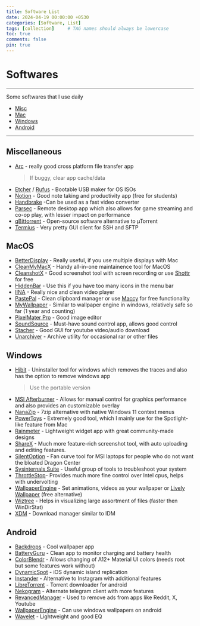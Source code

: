 ```yaml
---
title: Software List
date: 2024-04-19 00:00:00 +0530
categories: [Software, List]
tags: [collection]     # TAG names should always be lowercase
toc: true
comments: false
pin: true
---
```


# Softwares

---

Some softwares that I use daily 

  - [Misc](#miscellaneous)
  - [Mac](#macOS)
  - [Windows](#windows)
  - [Android](#android)

---

## Miscellaneous 


- [Arc](https://www.arctransfer.co/) - really good cross platform file transfer app
  > If buggy, clear app cache/data
- [Etcher](https://etcher.io/) / [Rufus](https://rufus.akeo.ie/) - Bootable USB maker for OS ISOs
- [Notion](https://www.notion.so/) - Good note taking and productivity app (free for students)
- [Handbrake](https://handbrake.fr/) -Can be used as a fast video converter
- [Parsec](https://parsec.app/) - Remote desktop app which also allows for game streaming and co-op play, with lesser impact on performance
- [qBittorrent](https://www.qbittorrent.org/) - Open-source software alternative to µTorrent
- [Termius](https://termius.com/) - Very pretty GUI client for SSH and SFTP

## MacOS

- [BetterDisplay](https://github.com/waydabber/BetterDisplay) - Really useful, if you use multiple displays with Mac
- [CleanMyMacX](https://cleanmymac.com/) - Handy all-in-one maintainence tool for MacOS
- [CleanshotX](https://cleanshot.com/) - Good screenshot tool with screen recording or use [Shottr](https://shottr.cc/) for free
- [HiddenBar](https://github.com/dwarvesf/hidden) - Use this if you have too many icons in the menu bar 
- [IINA](https://iina.io/) - Really nice and clean video player 
- [PastePal](https://indiegoodies.com/pastepal) - Clean clipboard manager or use [Maccy](https://maccy.app/) for free functionality
- [MyWallpaper](macappstores://apps.apple.com/us/app/id1552826194?mt=12) - Similar to wallpaper engine in windows, relatively safe so far (1 year and counting)
- [PixelMater Pro](https://www.pixelmator.com/pro/) - Good image editor
- [SoundSource](https://rogueamoeba.com/soundsource/) - Must-have sound control app, allows good control
- [Stacher](https://stacher.io/) - Good GUI for youtube video/audio download
- [Unarchiver](https://theunarchiver.com/) - Archive utility for occasional rar or other files


## Windows

- [Hibit](http://www.hibitsoft.ir/Uninstaller.html) - Uninstaller tool for windows which removes the traces and also has the option to remove windows app
  > Use the portable version
- [MSI Afterburner](https://www.msi.com/Landing/afterburner/graphics-cards) - Allows for manual control for graphics performance and also provides an customizable overlay
- [NanaZip](https://github.com/M2Team/NanaZip) - 7zip alternative with native Windows 11 context menus
- [PowerToys](https://github.com/microsoft/PowerToys) - Extremely good tool, which I mainly use for the Spotlight-like feature from Mac
- [Rainmeter](https://www.rainmeter.net/) - Lightweight widget app with great community-made designs
- [ShareX](https://getsharex.com/) - Much more feature-rich screenshot tool, with auto uploading and editing features.
- [SilentOption](https://forum-en.msi.com/index.php?threads/updated-2016-05-06-silent-option-fan-control-application-for-msi-laptops.255972/) - Fan curve tool for MSI laptops for people who do not want the bloated Dragon Center
- [Sysinternals Suite](https://docs.microsoft.com/en-us/sysinternals/downloads/sysinternals-suite) - Useful group of tools to troubleshoot your system
- [ThrottleStop](https://www.techpowerup.com/download/techpowerup-throttlestop/)- Provides much more fine control over Intel cpus, helps with undervolting
- [WallpaperEngine](https://store.steampowered.com/app/431960/Wallpaper_Engine/) - Set animations, videos as your wallpaper or [Lively Wallpaper](https://rocksdanister.github.io/lively/) (free alternative)
- [Wiztree](https://diskanalyzer.com/) - Helps in visualizing large assortment of files (faster then WinDirStat)
- [XDM](https://github.com/subhra74/xdm) - Download manager similar to IDM

## Android

- [Backdrops](https://play.google.com/store/apps/details?id=com.backdrops.wallpapers) - Cool wallpaper app
- [BatteryGuru](https://play.google.com/store/apps/details?id=com.paget96.batteryguru) - Clean app to monitor charging and battery health
- [ColorBlendr](https://github.com/Mahmud0808/ColorBlendr) - Allows changing of A12+ Material UI colors (needs root but some features work without) 
- [DynamicSpot](https://play.google.com/store/apps/details?id=com.jamworks.dynamicspot) - iOS dynamic island replication
- [Instander](https://thedise.me/instander/) - Alternative to Instagram with additional features
- [LibreTorrent](https://github.com/proninyaroslav/libretorrent) - Torrent downloader for android
- [Nekogram](https://nekogram.app/) - Alternate telegram client with more features 
- [RevancedManager](https://github.com/revanced/revanced-manager) - Used to remove ads from apps like Reddit, X, Youtube
- [WallpaperEngine](https://www.wallpaperengine.io/android/en) - Can use windows wallpapers on android
- [Wavelet](https://play.google.com/store/apps/details?id=com.pittvandewitt.wavelet) - Lightweight and good EQ











